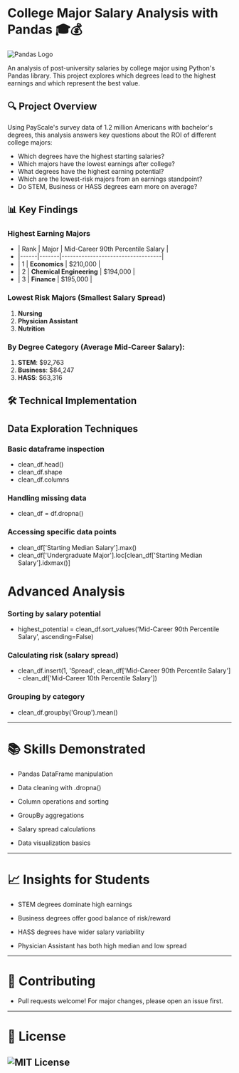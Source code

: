 # College Major Salary Analysis with Pandas 🎓💰

![Pandas Logo](https://pandas.pydata.org/static/img/pandas_white.svg)

An analysis of post-university salaries by college major using Python's Pandas library. This project explores which degrees lead to the highest earnings and which represent the best value.

## 🔍 Project Overview

Using PayScale's survey data of 1.2 million Americans with bachelor's degrees, this analysis answers key questions about the ROI of different college majors:

- Which degrees have the highest starting salaries?
- Which majors have the lowest earnings after college?
- What degrees have the highest earning potential?
- Which are the lowest-risk majors from an earnings standpoint?
- Do STEM, Business or HASS degrees earn more on average?

## 📊 Key Findings

### Highest Earning Majors
* | Rank | Major | Mid-Career 90th Percentile Salary |
* |------|-------|-----------------------------------|
* | 1 | **Economics** | $210,000 |
* | 2 | **Chemical Engineering** | $194,000 |
* | 3 | **Finance** | $195,000 |

### Lowest Risk Majors (Smallest Salary Spread)
1. **Nursing**  
2. **Physician Assistant**  
3. **Nutrition**  

### By Degree Category (Average Mid-Career Salary):
1. **STEM**: $92,763  
2. **Business**: $84,247  
3. **HASS**: $63,316  

## 🛠️ Technical Implementation

## Data Exploration Techniques

### Basic dataframe inspection
* clean_df.head()
* clean_df.shape
* clean_df.columns

###  Handling missing data
* clean_df = df.dropna()

### Accessing specific data points
* clean_df['Starting Median Salary'].max()
* clean_df['Undergraduate Major'].loc[clean_df['Starting Median Salary'].idxmax()]

# Advanced Analysis
### Sorting by salary potential
* highest_potential = clean_df.sort_values('Mid-Career 90th Percentile Salary', ascending=False)

### Calculating risk (salary spread)
* clean_df.insert(1, 'Spread', clean_df['Mid-Career 90th Percentile Salary'] - clean_df['Mid-Career 10th Percentile Salary'])

### Grouping by category
* clean_df.groupby('Group').mean()

---

# 📚 Skills Demonstrated
* Pandas DataFrame manipulation

* Data cleaning with .dropna()

* Column operations and sorting

* GroupBy aggregations

* Salary spread calculations

* Data visualization basics

---

# 📈 Insights for Students
* STEM degrees dominate high earnings

* Business degrees offer good balance of risk/reward

* HASS degrees have wider salary variability

* Physician Assistant has both high median and low spread
---

# 🤝 Contributing
* Pull requests welcome! For major changes, please open an issue first.
---

# 📜 License
![MIT License](https://choosealicense.com/licenses/mit/)
---